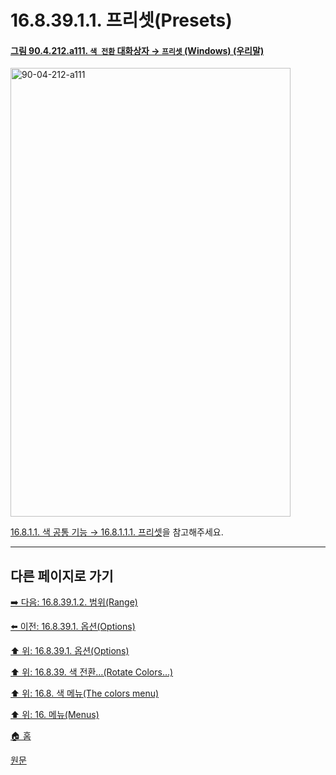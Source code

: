# 16.8.39.1.1. 프리셋(Presets)

<a id="90-04-212-a111"></a>

#### [그림 90.4.212.a111. `색 전환` 대화상자 → `프리셋` (Windows) (우리말)](./90-04-0212-rotate_colors.md#90-04-212-a111)
<img width="448" height="718" alt="90-04-212-a111" src="https://github.com/user-attachments/assets/843f9f0a-5ba4-4265-a40b-9eb9fda5b131" />

[16.8.1.1. 색 공통 기능 → 16.8.1.1.1. 프리셋](./16-08-01-01-01-presets.md)을 참고해주세요.

***

## 다른 페이지로 가기

[➡️ 다음: 16.8.39.1.2. 범위(Range)](./16-08-39-01-02-range.md)

[⬅️ 이전: 16.8.39.1. 옵션(Options)](./16-08-39-01-00-options.md)

[⬆️ 위: 16.8.39.1. 옵션(Options)](./16-08-39-01-00-options.md)

[⬆️ 위: 16.8.39. 색 전환…(Rotate Colors…)](./16-08-39-00-rotate-colors.md)

[⬆️ 위: 16.8. 색 메뉴(The colors menu)](./16-08-00-the-colors-menu.md)

[⬆️ 위: 16. 메뉴(Menus)](./16-00-menus.md)

[🏠 홈](./00-home.md)

[원문](https://docs.gimp.org/2.10/ko/gimp-filter-color-rotate.html#idm33201)